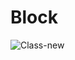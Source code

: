 # Block
 
![Class-new](https://github.com/user-attachments/assets/fe38c57a-6396-4127-b3d7-27b994872153)
